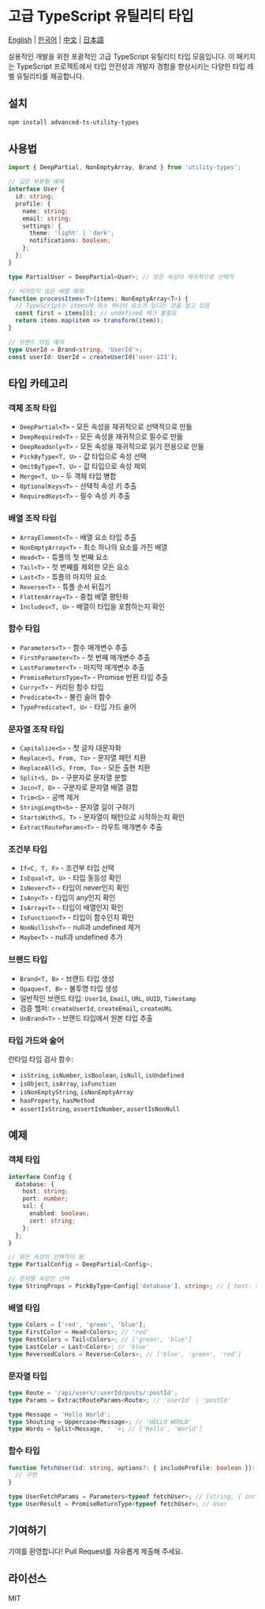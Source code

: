 # 고급 TypeScript 유틸리티 타입

[English](./README.md) | [한국어](./README.ko.md) | [中文](./README.zh.md) | [日本語](./README.ja.md)

실용적인 개발을 위한 포괄적인 고급 TypeScript 유틸리티 타입 모음입니다. 이 패키지는 TypeScript 프로젝트에서 타입 안전성과 개발자 경험을 향상시키는 다양한 타입 레벨 유틸리티를 제공합니다.

## 설치

```bash
npm install advanced-ts-utility-types
```

## 사용법

```typescript
import { DeepPartial, NonEmptyArray, Brand } from 'utility-types';

// 깊은 부분형 예제
interface User {
  id: string;
  profile: {
    name: string;
    email: string;
    settings: {
      theme: 'light' | 'dark';
      notifications: boolean;
    };
  };
}

type PartialUser = DeepPartial<User>; // 모든 속성이 재귀적으로 선택적

// 비어있지 않은 배열 예제
function processItems<T>(items: NonEmptyArray<T>) {
  // TypeScript는 items에 최소 하나의 요소가 있다는 것을 알고 있음
  const first = items[0]; // undefined 체크 불필요
  return items.map(item => transform(item));
}

// 브랜드 타입 예제
type UserId = Brand<string, 'UserId'>;
const userId: UserId = createUserId('user-123');
```

## 타입 카테고리

### 객체 조작 타입
- `DeepPartial<T>` - 모든 속성을 재귀적으로 선택적으로 만듦
- `DeepRequired<T>` - 모든 속성을 재귀적으로 필수로 만듦
- `DeepReadonly<T>` - 모든 속성을 재귀적으로 읽기 전용으로 만듦
- `PickByType<T, U>` - 값 타입으로 속성 선택
- `OmitByType<T, U>` - 값 타입으로 속성 제외
- `Merge<T, U>` - 두 객체 타입 병합
- `OptionalKeys<T>` - 선택적 속성 키 추출
- `RequiredKeys<T>` - 필수 속성 키 추출

### 배열 조작 타입
- `ArrayElement<T>` - 배열 요소 타입 추출
- `NonEmptyArray<T>` - 최소 하나의 요소를 가진 배열
- `Head<T>` - 튜플의 첫 번째 요소
- `Tail<T>` - 첫 번째를 제외한 모든 요소
- `Last<T>` - 튜플의 마지막 요소
- `Reverse<T>` - 튜플 순서 뒤집기
- `FlattenArray<T>` - 중첩 배열 평탄화
- `Includes<T, U>` - 배열이 타입을 포함하는지 확인

### 함수 타입
- `Parameters<T>` - 함수 매개변수 추출
- `FirstParameter<T>` - 첫 번째 매개변수 추출
- `LastParameter<T>` - 마지막 매개변수 추출
- `PromiseReturnType<T>` - Promise 반환 타입 추출
- `Curry<T>` - 커리된 함수 타입
- `Predicate<T>` - 불린 술어 함수
- `TypePredicate<T, U>` - 타입 가드 술어

### 문자열 조작 타입
- `Capitalize<S>` - 첫 글자 대문자화
- `Replace<S, From, To>` - 문자열 패턴 치환
- `ReplaceAll<S, From, To>` - 모든 출현 치환
- `Split<S, D>` - 구분자로 문자열 분할
- `Join<T, D>` - 구분자로 문자열 배열 결합
- `Trim<S>` - 공백 제거
- `StringLength<S>` - 문자열 길이 구하기
- `StartsWith<S, T>` - 문자열이 패턴으로 시작하는지 확인
- `ExtractRouteParams<T>` - 라우트 매개변수 추출

### 조건부 타입
- `If<C, T, F>` - 조건부 타입 선택
- `IsEqual<T, U>` - 타입 동등성 확인
- `IsNever<T>` - 타입이 never인지 확인
- `IsAny<T>` - 타입이 any인지 확인
- `IsArray<T>` - 타입이 배열인지 확인
- `IsFunction<T>` - 타입이 함수인지 확인
- `NonNullish<T>` - null과 undefined 제거
- `Maybe<T>` - null과 undefined 추가

### 브랜드 타입
- `Brand<T, B>` - 브랜드 타입 생성
- `Opaque<T, B>` - 불투명 타입 생성
- 일반적인 브랜드 타입: `UserId`, `Email`, `URL`, `UUID`, `Timestamp`
- 검증 헬퍼: `createUserId`, `createEmail`, `createURL`
- `UnBrand<T>` - 브랜드 타입에서 원본 타입 추출

### 타입 가드와 술어
런타임 타입 검사 함수:
- `isString`, `isNumber`, `isBoolean`, `isNull`, `isUndefined`
- `isObject`, `isArray`, `isFunction`
- `isNonEmptyString`, `isNonEmptyArray`
- `hasProperty`, `hasMethod`
- `assertIsString`, `assertIsNumber`, `assertIsNonNull`

## 예제

### 객체 타입
```typescript
interface Config {
  database: {
    host: string;
    port: number;
    ssl: {
      enabled: boolean;
      cert: string;
    };
  };
}

// 모든 속성이 선택적이 됨
type PartialConfig = DeepPartial<Config>;

// 문자열 속성만 선택
type StringProps = PickByType<Config['database'], string>; // { host: string }
```

### 배열 타입
```typescript
type Colors = ['red', 'green', 'blue'];
type FirstColor = Head<Colors>; // 'red'
type RestColors = Tail<Colors>; // ['green', 'blue']
type LastColor = Last<Colors>; // 'blue'
type ReversedColors = Reverse<Colors>; // ['blue', 'green', 'red']
```

### 문자열 타입
```typescript
type Route = '/api/users/:userId/posts/:postId';
type Params = ExtractRouteParams<Route>; // 'userId' | 'postId'

type Message = 'Hello World';
type Shouting = Uppercase<Message>; // 'HELLO WORLD'
type Words = Split<Message, ' '>; // ['Hello', 'World']
```

### 함수 타입
```typescript
function fetchUser(id: string, options?: { includeProfile: boolean }): Promise<User> {
  // 구현
}

type UserFetchParams = Parameters<typeof fetchUser>; // [string, { includeProfile: boolean }?]
type UserResult = PromiseReturnType<typeof fetchUser>; // User
```

## 기여하기

기여를 환영합니다! Pull Request를 자유롭게 제출해 주세요.

## 라이선스

MIT